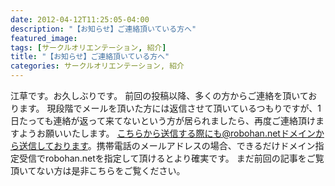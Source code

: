 ```yaml
---
date: 2012-04-12T11:25:05-04:00
description: "【お知らせ】ご連絡頂いている方へ"
featured_image: 
tags: [サークルオリエンテーション, 紹介]
title: "【お知らせ】ご連絡頂いている方へ"
categories: サークルオリエンテーション, 紹介
---
```


江草です。お久しぶりです。
前回の投稿以降、多くの方からご連絡を頂いております。
現段階でメールを頂いた方には返信させて頂いているつもりですが、1日たっても連絡が返って来てないという方が居られましたら、再度ご連絡頂けますようお願いいたします。
こちらから送信する際にも@robohan.netドメインから送信しております。携帯電話のメールアドレスの場合、できるだけドメイン指定受信でrobohan.netを指定して頂けるとより確実です。
まだ前回の記事をご覧頂いてない方は是非こちらをご覧ください。
